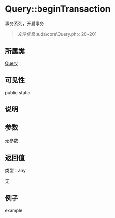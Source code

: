 # Query::beginTransaction

事务系列，开启事务

> *文件信息* suda\core\Query.php: 20~201

## 所属类 

[Query](../Query.md)

## 可见性

 public static

## 说明




## 参数


无参数


## 返回值

类型：any

无



## 例子

example